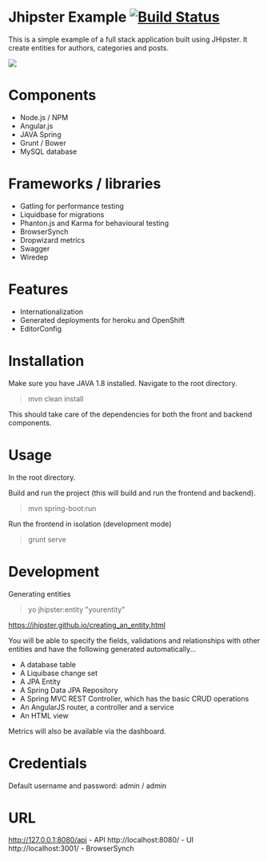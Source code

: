 Jhipster Example [![Build Status](https://travis-ci.org/FintanK/jhipster-example.svg?branch=master)](https://travis-ci.org/FintanK/jhipster-example)
==========================

This is a simple example of a full stack application built using JHipster.
It create entities for authors, categories and posts.

![](http://jeffsheets.github.io/BuzzworthyJava/assets/img/hipster-logo.png)


Components
==========================

- Node.js / NPM
- Angular.js
- JAVA Spring
- Grunt / Bower
- MySQL database


Frameworks / libraries
==========================

- Gatling for performance testing
- Liquidbase for migrations
- Phanton.js and Karma for behavioural testing
- BrowserSynch
- Dropwizard metrics
- Swagger
- Wiredep

Features
==========================

- Internationalization
- Generated deployments for heroku and OpenShift
- EditorConfig


Installation
==========================

Make sure you have JAVA 1.8 installed.
Navigate to the root directory.

> mvn clean install

This should take care of the dependencies for both the front and backend components.


Usage
======

In the root directory.

Build and run the project (this will build and run the frontend and backend).

> mvn spring-boot:run

Run the frontend in isolation (development mode)

> grunt serve


Development
============

Generating entities

> yo jhipster:entity "yourentity"

https://jhipster.github.io/creating_an_entity.html

You will be able to specify the fields, validations and relationships with other entities and have the following generated automatically...

- A database table
- A Liquibase change set
- A JPA Entity
- A Spring Data JPA Repository
- A Spring MVC REST Controller, which has the basic CRUD operations
- An AngularJS router, a controller and a service
- An HTML view

Metrics will also be available via the dashboard.

Credentials
=============

Default username and password: admin / admin

URL
==========================

http://127.0.0.1:8080/api - API
http://localhost:8080/ - UI
http://localhost:3001/ - BrowserSynch

